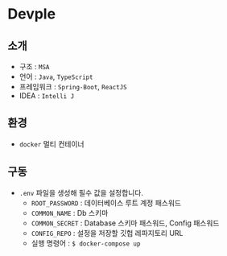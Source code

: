 # Devple

## 소개

 - 구조 : `MSA`
 - 언어 : `Java`, `TypeScript`
 - 프레임워크 : `Spring-Boot`, `ReactJS`
 - IDEA : `Intelli J`

## 환경

 - `docker` 멀티 컨테이너

## 구동

  - `.env` 파일을 생성해 필수 값을 설정합니다.
    - `ROOT_PASSWORD` : 데이터베이스 루트 계정 패스워드
    - `COMMON_NAME` : Db 스키마
    - `COMMON_SECRET` : Database 스키마 패스워드, Config 패스워드
    - `CONFIG_REPO` : 설정을 저장할 깃헙 레파지토리 URL
    - 실행 명령어 : `$ docker-compose up`
       